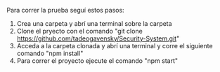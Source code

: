 Para correr la prueba seguí estos pasos:

1. Crea una carpeta y abrí una terminal sobre la carpeta
2. Clone el pryecto con el comando "git clone https://github.com/tadeogavensky/Security-System.git"
3. Acceda a la carpeta clonada y abrí una terminal y corre el siguiente comando "npm install"
4. Para correr el proyecto ejecute el comando "npm start"
